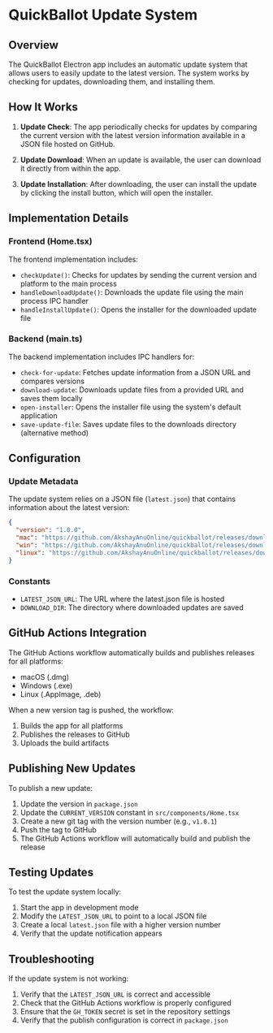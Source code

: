 # QuickBallot Update System

## Overview

The QuickBallot Electron app includes an automatic update system that allows users to easily update to the latest version. The system works by checking for updates, downloading them, and installing them.

## How It Works

1. **Update Check**: The app periodically checks for updates by comparing the current version with the latest version information available in a JSON file hosted on GitHub.

2. **Update Download**: When an update is available, the user can download it directly from within the app.

3. **Update Installation**: After downloading, the user can install the update by clicking the install button, which will open the installer.

## Implementation Details

### Frontend (Home.tsx)

The frontend implementation includes:

- `checkUpdate()`: Checks for updates by sending the current version and platform to the main process
- `handleDownloadUpdate()`: Downloads the update file using the main process IPC handler
- `handleInstallUpdate()`: Opens the installer for the downloaded update file

### Backend (main.ts)

The backend implementation includes IPC handlers for:

- `check-for-update`: Fetches update information from a JSON URL and compares versions
- `download-update`: Downloads update files from a provided URL and saves them locally
- `open-installer`: Opens the installer file using the system's default application
- `save-update-file`: Saves update files to the downloads directory (alternative method)

## Configuration

### Update Metadata

The update system relies on a JSON file (`latest.json`) that contains information about the latest version:

```json
{
  "version": "1.0.0",
  "mac": "https://github.com/AkshayAnuOnline/quickballot/releases/download/v1.0.0/QuickBallot-1.0.0.dmg",
  "win": "https://github.com/AkshayAnuOnline/quickballot/releases/download/v1.0.0/QuickBallot-1.0.0.exe",
  "linux": "https://github.com/AkshayAnuOnline/quickballot/releases/download/v1.0.0/QuickBallot-1.0.0.AppImage"
}
```

### Constants

- `LATEST_JSON_URL`: The URL where the latest.json file is hosted
- `DOWNLOAD_DIR`: The directory where downloaded updates are saved

## GitHub Actions Integration

The GitHub Actions workflow automatically builds and publishes releases for all platforms:

- macOS (.dmg)
- Windows (.exe)
- Linux (.AppImage, .deb)

When a new version tag is pushed, the workflow:

1. Builds the app for all platforms
2. Publishes the releases to GitHub
3. Uploads the build artifacts

## Publishing New Updates

To publish a new update:

1. Update the version in `package.json`
2. Update the `CURRENT_VERSION` constant in `src/components/Home.tsx`
3. Create a new git tag with the version number (e.g., `v1.0.1`)
4. Push the tag to GitHub
5. The GitHub Actions workflow will automatically build and publish the release

## Testing Updates

To test the update system locally:

1. Start the app in development mode
2. Modify the `LATEST_JSON_URL` to point to a local JSON file
3. Create a local `latest.json` file with a higher version number
4. Verify that the update notification appears

## Troubleshooting

If the update system is not working:

1. Verify that the `LATEST_JSON_URL` is correct and accessible
2. Check that the GitHub Actions workflow is properly configured
3. Ensure that the `GH_TOKEN` secret is set in the repository settings
4. Verify that the publish configuration is correct in `package.json`
